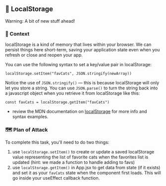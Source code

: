## 💾 LocalStorage
Warning: A bit of new stuff ahead!

### 🧠 Context
localStorage is a kind of memory that lives within your browser. We can persist things here short-term, saving your application state even when you refresh or close and reopen your app.

You can use the following syntax to set a key/value pair in localStorage:

`localStorage.setItem("favCats", JSON.stringify(newArray))`

Notice the use of `JSON.stringify()` — this is because localStorage will only let you store a string. You can use `JSON.parse()` to turn the string back into a javascript object when you retrieve it from localStorage like this:

`const favCats = localStorage.getItem("favCats")`

- review the MDN documentation on [localStorage](https://developer.mozilla.org/en-US/docs/Web/API/Window/localStorage) for more info and syntax examples.

### 🗺️ Plan of Attack
To complete this task, you'll need to do two things:

1. use `localStorage.setItem()` to create or update a saved localStorage value representing the list of favorite cats when the favorites list is updated (hint: we made a function to handle adding to favs)
2. use `localStorage.getItem()` in App.jsx to get data from state (if it exists) and set it as your `favCats` state when the component first loads. This will go inside your useEffect callback function.
